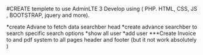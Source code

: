 #CREATE templete to use AdminLTE 3 
Develop using ( PHP. HTML, CSS, JS , BOOTSTRAP, jquery and more).

*create Advane to fetch data searchber head
*create advance searchber to search specific search options
*show all user
*add user 
***Create Invoice to and pdf system to all pages header and footer  (but it not work absolutely )
